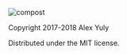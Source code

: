 ![compost](https://github.com/compostsoftware/compost/blob/master/images/masthead.png)

Copyright 2017-2018 Alex Yuly

Distributed under the MIT license.
